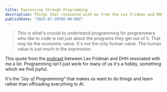 ```yaml
---
title: Expressing through Programming
description: Things that resonated with me from the Lex Fridman and DHH podcast on Future of Programming
publishDate: "2025-07-20T06:00:00Z"
---
```


>This is what's crucial to understand programming for programmers
who like to code is not just about the
programs they get out of it. That may be the economic value. It's not the only human value. The human value is just
much in the expression.

This quote from the [podcast](https://www.youtube.com/watch?si=oXHjuRuKhfs_ZRQR&v=vagyIcmIGOQ&feature=youtu.be) between Lex Fridman and DHH resonated with me a lot. Programming isn't just work for many of us it's a hobby, something which we find joyful.

It's the *_"Joy of Programming_"* that makes us want to do things and learn rather than offloading everything to AI.

